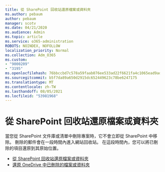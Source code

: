 ```yaml
---
title: 從 SharePoint 回收站還原檔案或資料夾
ms.author: pebaum
author: pebaum
manager: scotv
ms.date: 04/21/2020
ms.audience: Admin
ms.topic: article
ms.service: o365-administration
ROBOTS: NOINDEX, NOFOLLOW
localization_priority: Normal
ms.collection: Adm_O365
ms.custom:
- "9000209"
- "3195"
ms.openlocfilehash: 76bbccbd7c578a59faab076ee533ad22f6621fa4c1065ead9adce091acb0ef51
ms.sourcegitcommit: b5f7da89a650d2915dc652449623c78be6247175
ms.translationtype: MT
ms.contentlocale: zh-TW
ms.lasthandoff: 08/05/2021
ms.locfileid: "53981968"
---
```

# <a name="restore-files-or-folders-from-the-sharepoint-recycle-bin"></a>從 SharePoint 回收站還原檔案或資料夾 

當您從 SharePoint 文件庫或清單中刪除專案時，它不會立即從 SharePoint 中移除。 刪除的郵件會在一段時間內進入網站回收站。 在這段時間內，您可以將已刪除的項目還原到其原始位置。

- [從 SharePoint 回收站還原檔案或資料夾](https://support.office.com/article/Restore-items-in-the-Recycle-Bin-of-a-SharePoint-site-6df466b6-55f2-4898-8d6e-c0dff851a0be)
- [還原 OneDrive 中已刪除的檔案或資料夾](https://support.office.com/article/restore-deleted-files-or-folders-in-onedrive-949ada80-0026-4db3-a953-c99083e6a84f)
